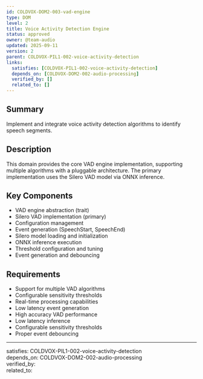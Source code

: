 ```yaml
---
id: COLDVOX-DOM2-003-vad-engine
type: DOM
level: 2
title: Voice Activity Detection Engine
status: approved
owner: @team-audio
updated: 2025-09-11
version: 2
parent: COLDVOX-PIL1-002-voice-activity-detection
links:
  satisfies: [COLDVOX-PIL1-002-voice-activity-detection]
  depends_on: [COLDVOX-DOM2-002-audio-processing]
  verified_by: []
  related_to: []
---
```


## Summary
Implement and integrate voice activity detection algorithms to identify speech segments.

## Description
This domain provides the core VAD engine implementation, supporting multiple algorithms with a pluggable architecture. The primary implementation uses the Silero VAD model via ONNX inference.

## Key Components
- VAD engine abstraction (trait)
- Silero VAD implementation (primary)
- Configuration management
- Event generation (SpeechStart, SpeechEnd)
- Silero model loading and initialization
- ONNX inference execution
- Threshold configuration and tuning
- Event generation and debouncing

## Requirements
- Support for multiple VAD algorithms
- Configurable sensitivity thresholds
- Real-time processing capabilities
- Low latency event generation
- High accuracy VAD performance
- Low latency inference
- Configurable sensitivity thresholds
- Proper event debouncing

---
satisfies: COLDVOX-PIL1-002-voice-activity-detection  
depends_on: COLDVOX-DOM2-002-audio-processing  
verified_by:  
related_to: